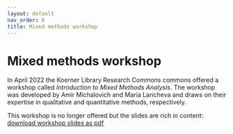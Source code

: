 ```yaml
---
layout: default
nav_order: 8
title: Mixed methods workshop
---
```


# Mixed methods workshop

In April 2022 the Koerner Library Research Commons commons offered a workshop called _Introduction to Mixed Methods Analysis_. The workshop was developed by Amir Michalovich and Maria Laricheva and draws on their expertise in qualitative and quantitative methods, respectively.

This workshop is no longer offered but the slides are rich in content: [download workshop slides as pdf](slides/2022_intro_to_mixed_methods_analysis_slides.pdf)
